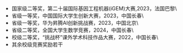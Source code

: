 - 国家级二等奖，第二十届国际基因工程机器(iGEM)大赛,2023，法国巴黎\
- 省级一等奖，中国国际大学生创新大赛，2023，中国长春\
- 省级一等奖，华为昇腾AI创新挑战赛，2023，中国北京\
- 省级二等奖，全国大学生数学竞赛，2024，中国长春\
- 校级二等奖，“挑战杯”课外学术科技作品大赛，2022，中国长春\
- 其余校级竞赛奖励若干
